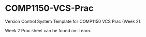 # COMP1150-VCS-Prac
Version Control System Template for COMP1150 VCS Prac (Week 2).

Week 2 Prac sheet can be found on iLearn.